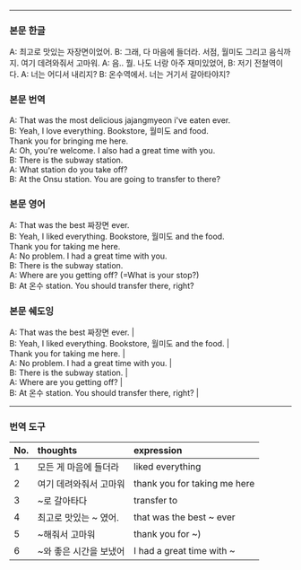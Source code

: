 
---

### 본문 한글

A: 최고로 맛있는 자장면이었어.
B: 그래, 다 마음에 들더라. 서점, 월미도 그리고 음식까지.
   여기 데려와줘서 고마워.
A: 음.. 뭘. 나도 너랑 아주 재미있었어,
B: 저기 전철역이다.
A: 너는 어디서 내리지?
B: 온수역에서. 너는 거기서 갈아타야지?

### 본문 번역

A: That was the most delicious jajangmyeon i've eaten ever.  
B: Yeah, I love everything. Bookstore, 월미도 and food.  
   Thank you for bringing me here.  
A: Oh, you're welcome. I also had a great time with you.  
B: There is the subway station.  
A: What station do you take off?  
B: At the Onsu station. You are going to transfer to there?  

### 본문 영어

A: That was the best 짜장면 ever.  
B: Yeah, I liked everything. Bookstore, 월미도 and the food.  
   Thank you for taking me here.  
A: No problem. I had a great time with you.  
B: There is the subway station.  
A: Where are you getting off? (=What is your stop?)  
B: At 온수 station. You should transfer there, right?  

### 본문 쉐도잉

A: That was the best 짜장면 ever. |  
B: Yeah, I liked everything. Bookstore, 월미도 and the food. |  
   Thank you for taking me here. |  
A: No problem. I had a great time with you. |  
B: There is the subway station. |  
A: Where are you getting off?  |  
B: At 온수 station. You should transfer there, right? |  


---

### 번역 도구

| No. | thoughts | expression |  
| :--- | :--- | :---  
| 1 | 모든 게 마음에 들더라 | liked everything |  
| 2 | 여기 데려와줘서 고마워 | thank you for taking me here |  
| 3 | ~로 갈아타다 | transfer to |  
| 4 | 최고로 맛있는 ~ 였어. | that was the best ~ ever |  
| 5 | ~해줘서 고마워 | thank you for ~) |  
| 6 | ~와 좋은 시간을 보냈어| I had a great time with ~  |  

